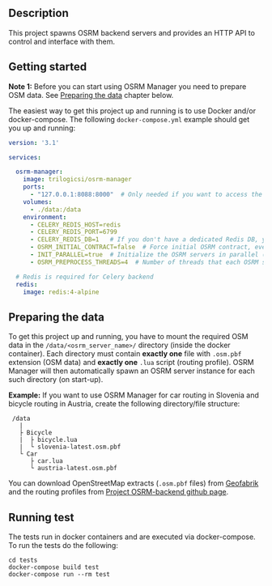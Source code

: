 ## Description

This project spawns OSRM backend servers and provides an HTTP API to control 
and interface with them. 


## Getting started

**Note 1:** Before you can start using OSRM Manager you need to prepare
OSM data. See [Preparing the data](#preparing-the-data) chapter below.

The easiest way to get this project up and running is to use Docker and/or 
docker-compose. The following `docker-compose.yml` example should get you
up and running:

```yaml
version: '3.1'

services:

  osrm-manager:
    image: trilogicsi/osrm-manager
    ports:
      - "127.0.0.1:8088:8000"  # Only needed if you want to access the API from the host
    volumes:
      - ./data:/data
    environment:
      - CELERY_REDIS_HOST=redis
      - CELERY_REDIS_PORT=6799
      - CELERY_REDIS_DB=1   # If you don't have a dedicated Redis DB, you can change the Redis database number
      - OSRM_INITIAL_CONTRACT=false  # Force initial OSRM contract, even if files already exist
      - INIT_PARALLEL=true  # Initialize the OSRM servers in parallel (faster, but uses more resources)
      - OSRM_PREPROCESS_THREADS=4  # Number of threads that each OSRM server uses for data extraction/contraction

  # Redis is required for Celery backend
  redis:
    image: redis:4-alpine
```


## Preparing the data

To get this project up and running, you have to mount the required OSM data in 
the `/data/<osrm_server_name>/` directory (inside the docker container). Each 
directory must contain **exactly one** file with `.osm.pbf` extension (OSM data) 
and **exactly one** `.lua` script (routing profile). OSRM Manager will then 
automatically spawn an OSRM server instance for each such directory (on start-up).

**Example:** If you want to use OSRM Manager for car routing in Slovenia and bicycle 
routing in Austria, create the following directory/file structure:

```
 /data
   |
   ├ Bicycle
   |  ├ bicycle.lua
   |  └ slovenia-latest.osm.pbf
   └ Car
      ├ car.lua
      └ austria-latest.osm.pbf
```  


You can download OpenStreetMap extracts (`.osm.pbf` files) 
from [Geofabrik](http://download.geofabrik.de/) and the routing
profiles from [Project OSRM-backend github page](https://github.com/Project-OSRM/osrm-backend/tree/master/profiles).
 
 
## Running test

The tests run in docker containers and are executed via docker-compose. 
To run the tests do the following:

```shell script
cd tests
docker-compose build test
docker-compose run --rm test
``` 

